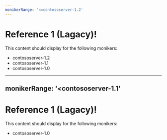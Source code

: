 ```yaml
---
monikerRange: '<=contososerver-1.2'
---
```

# Reference 1 (Lagacy)!

This content should display for the following monikers:

* contososerver-1.2
* contososerver-1.1
* contososerver-1.0

---
monikerRange: '<contososerver-1.1'
---
# Reference 1 (Lagacy)!

This content should display for the following monikers:

* contososerver-1.0
